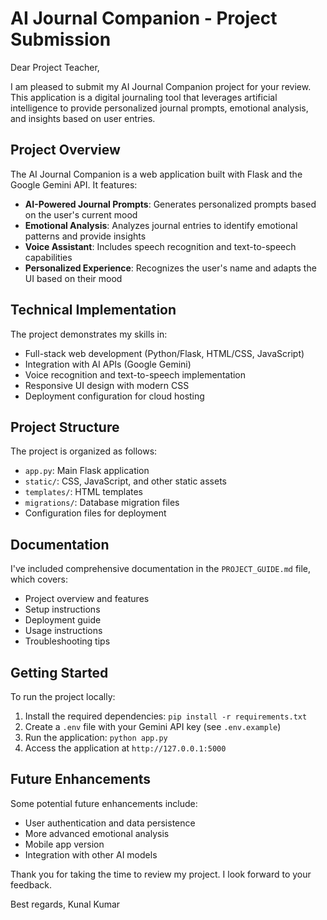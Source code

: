 # AI Journal Companion - Project Submission

Dear Project Teacher,

I am pleased to submit my AI Journal Companion project for your review. This application is a digital journaling tool that leverages artificial intelligence to provide personalized journal prompts, emotional analysis, and insights based on user entries.

## Project Overview

The AI Journal Companion is a web application built with Flask and the Google Gemini API. It features:

- **AI-Powered Journal Prompts**: Generates personalized prompts based on the user's current mood
- **Emotional Analysis**: Analyzes journal entries to identify emotional patterns and provide insights
- **Voice Assistant**: Includes speech recognition and text-to-speech capabilities
- **Personalized Experience**: Recognizes the user's name and adapts the UI based on their mood

## Technical Implementation

The project demonstrates my skills in:
- Full-stack web development (Python/Flask, HTML/CSS, JavaScript)
- Integration with AI APIs (Google Gemini)
- Voice recognition and text-to-speech implementation
- Responsive UI design with modern CSS
- Deployment configuration for cloud hosting

## Project Structure

The project is organized as follows:
- `app.py`: Main Flask application
- `static/`: CSS, JavaScript, and other static assets
- `templates/`: HTML templates
- `migrations/`: Database migration files
- Configuration files for deployment

## Documentation

I've included comprehensive documentation in the `PROJECT_GUIDE.md` file, which covers:
- Project overview and features
- Setup instructions
- Deployment guide
- Usage instructions
- Troubleshooting tips

## Getting Started

To run the project locally:
1. Install the required dependencies: `pip install -r requirements.txt`
2. Create a `.env` file with your Gemini API key (see `.env.example`)
3. Run the application: `python app.py`
4. Access the application at `http://127.0.0.1:5000`

## Future Enhancements

Some potential future enhancements include:
- User authentication and data persistence
- More advanced emotional analysis
- Mobile app version
- Integration with other AI models

Thank you for taking the time to review my project. I look forward to your feedback.

Best regards,
Kunal Kumar 
